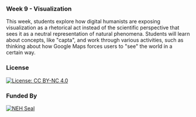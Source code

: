 ### Week 9 - Visualization

This week, students explore how digital humanists are exposing visualization as a rhetorical act instead of the scientific perspective that sees it as a neutral representation of natural phenomena. Students will learn about concepts, like "capta", and work through various activities, such as thinking about how Google Maps forces users to "see" the world in a certain way.

### License

[![License: CC BY-NC 4.0](https://licensebuttons.net/l/by-nc/4.0/88x31.png)](http://creativecommons.org/licenses/by-nc/4.0/)

### Funded By

[![NEH Seal](https://github.com/marist-asc/dhcourse/blob/master/images/neh_sealblck200.jpg)](https://www.neh.gov/)